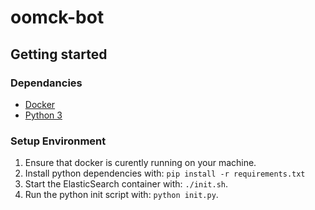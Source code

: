 # oomck-bot

## Getting started

### Dependancies

- [Docker](https://www.docker.com/get-started)
- [Python 3](https://www.python.org/downloads/)

### Setup Environment

1. Ensure that docker is curently running on your machine.
2. Install python dependencies with: `pip install -r requirements.txt`
3. Start the ElasticSearch container with: `./init.sh`.
4. Run the python init script with: `python init.py`.

